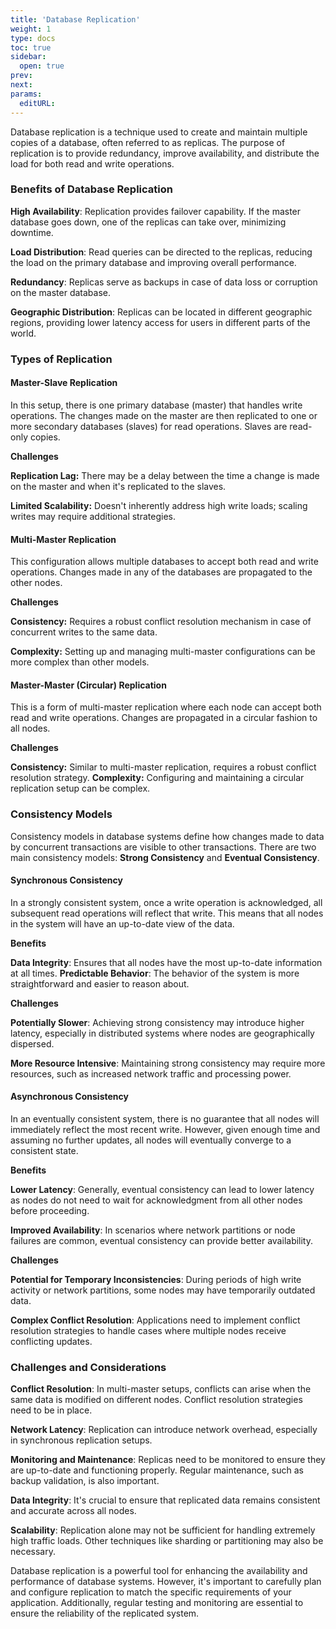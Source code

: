 ```yaml
---
title: 'Database Replication'
weight: 1
type: docs
toc: true
sidebar:
  open: true
prev: 
next:
params:
  editURL:
---
```


Database replication is a technique used to create and maintain multiple copies of a database, often referred to as replicas. The purpose of replication is to provide redundancy, improve availability, and distribute the load for both read and write operations.

### Benefits of Database Replication

**High Availability**:
Replication provides failover capability. If the master database goes down, one of the replicas can take over, minimizing downtime.

**Load Distribution**:
Read queries can be directed to the replicas, reducing the load on the primary database and improving overall performance.

**Redundancy**:
Replicas serve as backups in case of data loss or corruption on the master database.

**Geographic Distribution**:
Replicas can be located in different geographic regions, providing lower latency access for users in different parts of the world.

### Types of Replication

#### Master-Slave Replication
In this setup, there is one primary database (master) that handles write operations. The changes made on the master are then replicated to one or more secondary databases (slaves) for read operations. Slaves are read-only copies.

**Challenges**

**Replication Lag:** There may be a delay between the time a change is made on the master and when it's replicated to the slaves.

**Limited Scalability:** Doesn't inherently address high write loads; scaling writes may require additional strategies.

#### Multi-Master Replication
This configuration allows multiple databases to accept both read and write operations. Changes made in any of the databases are propagated to the other nodes.

**Challenges**

**Consistency:** Requires a robust conflict resolution mechanism in case of concurrent writes to the same data.

**Complexity:** Setting up and managing multi-master configurations can be more complex than other models.

#### Master-Master (Circular) Replication
This is a form of multi-master replication where each node can accept both read and write operations. Changes are propagated in a circular fashion to all nodes.

**Challenges**

**Consistency:** Similar to multi-master replication, requires a robust conflict resolution strategy.
**Complexity:** Configuring and maintaining a circular replication setup can be complex.

### Consistency Models

Consistency models in database systems define how changes made to data by concurrent transactions are visible to other transactions. There are two main consistency models: **Strong Consistency** and **Eventual Consistency**.

#### Synchronous Consistency

In a strongly consistent system, once a write operation is acknowledged, all subsequent read operations will reflect that write. This means that all nodes in the system will have an up-to-date view of the data.

**Benefits**

**Data Integrity**: Ensures that all nodes have the most up-to-date information at all times.
**Predictable Behavior**: The behavior of the system is more straightforward and easier to reason about.

**Challenges**

**Potentially Slower**: Achieving strong consistency may introduce higher latency, especially in distributed systems where nodes are geographically dispersed.

**More Resource Intensive**: Maintaining strong consistency may require more resources, such as increased network traffic and processing power.

#### Asynchronous Consistency

In an eventually consistent system, there is no guarantee that all nodes will immediately reflect the most recent write. However, given enough time and assuming no further updates, all nodes will eventually converge to a consistent state.

**Benefits**

**Lower Latency**: Generally, eventual consistency can lead to lower latency as nodes do not need to wait for acknowledgment from all other nodes before proceeding.

**Improved Availability**: In scenarios where network partitions or node failures are common, eventual consistency can provide better availability.

**Challenges**

**Potential for Temporary Inconsistencies**: During periods of high write activity or network partitions, some nodes may have temporarily outdated data.

**Complex Conflict Resolution**: Applications need to implement conflict resolution strategies to handle cases where multiple nodes receive conflicting updates.

### Challenges and Considerations

**Conflict Resolution**:
In multi-master setups, conflicts can arise when the same data is modified on different nodes. Conflict resolution strategies need to be in place.

**Network Latency**:
Replication can introduce network overhead, especially in synchronous replication setups.

**Monitoring and Maintenance**:
Replicas need to be monitored to ensure they are up-to-date and functioning properly. Regular maintenance, such as backup validation, is also important.

**Data Integrity**:
It's crucial to ensure that replicated data remains consistent and accurate across all nodes.

**Scalability**:
Replication alone may not be sufficient for handling extremely high traffic loads. Other techniques like sharding or partitioning may also be necessary.

Database replication is a powerful tool for enhancing the availability and performance of database systems. However, it's important to carefully plan and configure replication to match the specific requirements of your application. Additionally, regular testing and monitoring are essential to ensure the reliability of the replicated system.